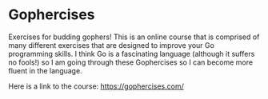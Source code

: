 # Gophercises
Exercises for budding gophers!
This is an online course that is comprised of many different exercises that are designed to improve your Go programming skills. 
I think Go is a fascinating language (although it suffers no fools!) so I am going through these Gophercises so I can become more fluent in the language.

Here is a link to the course: https://gophercises.com/

